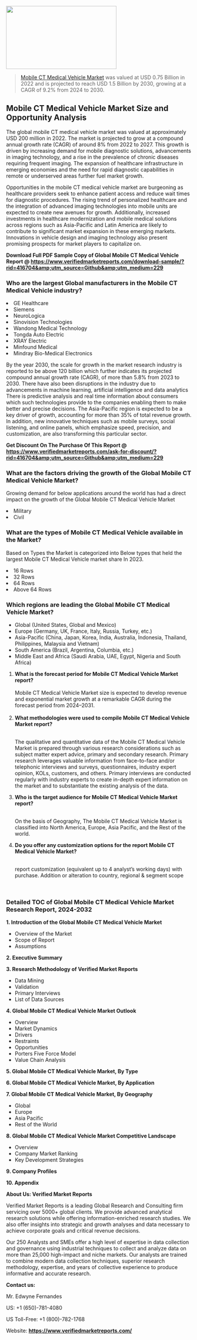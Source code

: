 <img src="https://ffe5etoiles.com/wp-content/uploads/2024/12/MST1-300x171.png" alt="" width="300" height="171" class="alignnone size-medium wp-image-20088" /><blockquote><p><p><a href="https://www.verifiedmarketreports.com/download-sample/?rid=416704&utm_source=Github&utm_medium=229" target="_blank">Mobile CT Medical Vehicle Market</a> was valued at USD 0.75 Billion in 2022 and is projected to reach USD 1.5 Billion by 2030, growing at a CAGR of 9.2% from 2024 to 2030.</p></blockquote><p><h2>Mobile CT Medical Vehicle Market Size and Opportunity Analysis</h2> <p>The global mobile CT medical vehicle market was valued at approximately USD 200 million in 2022. The market is projected to grow at a compound annual growth rate (CAGR) of around 8% from 2022 to 2027. This growth is driven by increasing demand for mobile diagnostic solutions, advancements in imaging technology, and a rise in the prevalence of chronic diseases requiring frequent imaging. The expansion of healthcare infrastructure in emerging economies and the need for rapid diagnostic capabilities in remote or underserved areas further fuel market growth.</p> <p>Opportunities in the mobile CT medical vehicle market are burgeoning as healthcare providers seek to enhance patient access and reduce wait times for diagnostic procedures. The rising trend of personalized healthcare and the integration of advanced imaging technologies into mobile units are expected to create new avenues for growth. Additionally, increased investments in healthcare modernization and mobile medical solutions across regions such as Asia-Pacific and Latin America are likely to contribute to significant market expansion in these emerging markets. Innovations in vehicle design and imaging technology also present promising prospects for market players to capitalize on.</p> </p><p class=""><strong>Download Full PDF Sample Copy of Global Mobile CT Medical Vehicle Report @ <a href="https://www.verifiedmarketreports.com/download-sample/?rid=416704&amp;utm_source=Github&amp;utm_medium=229" target="_blank">https://www.verifiedmarketreports.com/download-sample/?rid=416704&amp;utm_source=Github&amp;utm_medium=229</a></strong></p><h3 id="" class="">Who are the largest Global manufacturers in the Mobile CT Medical Vehicle industry?</h3><p><li>GE Healthcare</li><li> Siemens</li><li> NeuroLogica</li><li> Sinovision Technologies</li><li> Wandong Medical Technology</li><li> Tongda Auto Electric</li><li> XRAY Electric</li><li> Minfound Medical</li><li> Mindray Bio-Medical Electronics</li></p><div class=""><div class="" dir="" data-message-author-role="" data-message-id="" data-message-model-slug=""><div class=""><div class=""><div class=""><div class="" dir="" data-message-author-role="" data-message-id="" data-message-model-slug=""><div class=""><div class=""><p>By the year 2030, the scale for growth in the market research industry is reported to be above 120 billion which further indicates its projected compound annual growth rate (CAGR), of more than 5.8% from 2023 to 2030. There have also been disruptions in the industry due to advancements in machine learning, artificial intelligence and data analytics There is predictive analysis and real time information about consumers which such technologies provide to the companies enabling them to make better and precise decisions. The Asia-Pacific region is expected to be a key driver of growth, accounting for more than 35% of total revenue growth. In addition, new innovative techniques such as mobile surveys, social listening, and online panels, which emphasize speed, precision, and customization, are also transforming this particular sector.</p><p><strong>Get Discount On The Purchase Of This Report @&nbsp; <a href="https://www.verifiedmarketreports.com/ask-for-discount/?rid=416704&amp;utm_source=Github&amp;utm_medium=229" target="_blank">https://www.verifiedmarketreports.com/ask-for-discount/?rid=416704&amp;utm_source=Github&amp;utm_medium=229</a></strong></p></div></div></div></div></div></div></div></div><h3 id="" class="">What are the factors driving the growth of the Global Mobile CT Medical Vehicle Market?</h3><p id="" class="">Growing demand for below applications around the world has had a direct impact on the growth of the Global Mobile CT Medical Vehicle Market</p><p id="" class=""><li>Military</li><li> Civil</li></p><h3 id="" class="">What are the types of Mobile CT Medical Vehicle available in the Market?</h3><p id="" class="">Based on Types the Market is categorized into Below types that held the largest Mobile CT Medical Vehicle market share In 2023.</p><p id="" class=""><li>16 Rows</li><li> 32 Rows</li><li> 64 Rows</li><li> Above 64 Rows</li></p><h3 id="" class="">Which regions are leading the Global Mobile CT Medical Vehicle Market?</h3><ul><li>Global (United States, Global and Mexico)</li><li>Europe (Germany, UK, France, Italy, Russia, Turkey, etc.)</li><li>Asia-Pacific (China, Japan, Korea, India, Australia, Indonesia, Thailand, Philippines, Malaysia and Vietnam)</li><li>South America (Brazil, Argentina, Columbia, etc.)</li><li>Middle East and Africa (Saudi Arabia, UAE, Egypt, Nigeria and South Africa)</li></ul><p><ol><li><strong>What is the forecast period for Mobile CT Medical Vehicle Market report?<br /></strong><br /><span data-sheets-root="1" data-sheets-value="{&quot;1&quot;:2,&quot;2&quot;:&quot;XXXX size is expected to develop revenue and exponential market growth at a remarkable CAGR during the forecast period from 2024&ndash;2030.&quot;}" data-sheets-userformat="{&quot;2&quot;:12674,&quot;4&quot;:{&quot;1&quot;:2,&quot;2&quot;:16776960},&quot;10&quot;:2,&quot;11&quot;:0,&quot;15&quot;:&quot;Arial&quot;,&quot;16&quot;:12}">Mobile CT Medical Vehicle Market size is expected to develop revenue and exponential market growth at a remarkable CAGR during the forecast period from 2024&ndash;2031.</span><br /><br /></li><li><strong>What methodologies were used to compile Mobile CT Medical Vehicle Market report?<br /><br /></strong><p>The qualitative and quantitative data of the&nbsp;Mobile CT Medical Vehicle Market is prepared through various research considerations such as subject matter expert advice, primary and secondary research. Primary research leverages valuable information from face-to-face and/or telephonic interviews and surveys, questionnaires, industry expert opinion, KOLs, customers, and others. Primary interviews are conducted regularly with industry experts to create in-depth expert information on the market and to substantiate the existing analysis of the data.&nbsp;</p></li><li><strong>Who is the target audience for Mobile CT Medical Vehicle Market report?<br /><br /></strong><p>On the basis of Geography, The&nbsp;Mobile CT Medical Vehicle Market is classified into North America, Europe, Asia Pacific, and the Rest of the world.</p></li><li><strong>Do you offer any customization options for the report Mobile CT Medical Vehicle Market?<br /><br /></strong><p>report customization (equivalent up to 4 analyst&rsquo;s working days) with purchase. Addition or alteration to country, regional &amp; segment scope</p><p>&nbsp;</p></li></ol></p><h3 id="" class="">Detailed TOC of Global Mobile CT Medical Vehicle Market Research Report, 2024-2032</h3><p id="" class=""><strong>1. Introduction of the Global Mobile CT Medical Vehicle Market</strong></p><ul><li>Overview of the Market</li><li>Scope of Report</li><li>Assumptions</li></ul><p id="" class=""><strong>2. Executive Summary</strong></p><p id="" class=""><strong>3. Research Methodology of&nbsp;Verified Market Reports</strong></p><ul><li>Data Mining</li><li>Validation</li><li>Primary Interviews</li><li>List of Data Sources</li></ul><p id="" class=""><strong>4. Global Mobile CT Medical Vehicle Market Outlook</strong></p><ul><li>Overview</li><li>Market Dynamics</li><li>Drivers</li><li>Restraints</li><li>Opportunities</li><li>Porters Five Force Model</li><li>Value Chain Analysis</li></ul><p id="" class=""><strong>5. Global Mobile CT Medical Vehicle Market, By&nbsp;Type</strong></p><p id="" class=""><strong>6. Global Mobile CT Medical Vehicle Market, By Application</strong></p><p id="" class=""><strong>7. Global Mobile CT Medical Vehicle Market, By Geography</strong></p><ul><li>Global</li><li>Europe</li><li>Asia Pacific</li><li>Rest of the World</li></ul><p id="" class=""><strong>8. Global Mobile CT Medical Vehicle Market Competitive Landscape</strong></p><ul><li>Overview</li><li>Company Market Ranking</li><li>Key Development Strategies</li></ul><p id="" class=""><strong>9. Company Profiles</strong></p><p id="" class=""><strong>10. Appendix</strong></p><p id="" class=""><strong>About Us: Verified Market Reports</strong></p><p id="" class="">Verified Market Reports is a leading Global Research and Consulting firm servicing over 5000+ global clients. We provide advanced analytical research solutions while offering information-enriched research studies. We also offer insights into strategic and growth analyses and data necessary to achieve corporate goals and critical revenue decisions.</p><p id="" class="">Our 250 Analysts and SMEs offer a high level of expertise in data collection and governance using industrial techniques to collect and analyze data on more than 25,000 high-impact and niche markets. Our analysts are trained to combine modern data collection techniques, superior research methodology, expertise, and years of collective experience to produce informative and accurate research.</p><p id="" class=""><strong>Contact us:</strong></p><p id="" class="">Mr. Edwyne Fernandes</p><p id="" class="">US: +1 (650)-781-4080</p><p id="" class="">US Toll-Free: +1 (800)-782-1768</p><p id="" class="">Website: <a target="" data-test-app-aware-link=""><strong>https://www.verifiedmarketreports.com/</strong></a></p>
